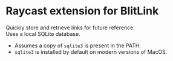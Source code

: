 # Raycast extension for BlitLink

Quickly store and retrieve links for future reference.  
Uses a local SQLite database.

- Assumes a copy of `sqlite3` is present in the PATH.
- `sqlite3` is installed by default on modern versions of MacOS.